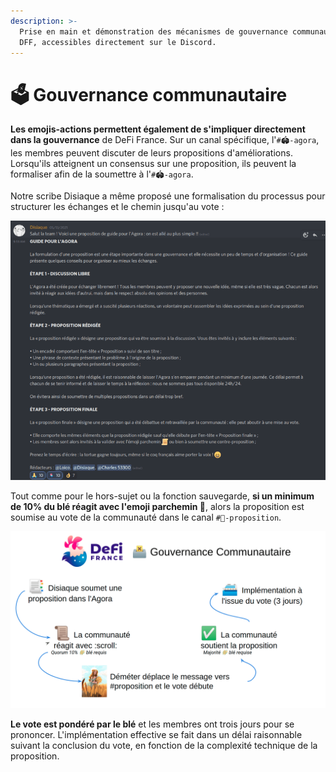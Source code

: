 ```yaml
---
description: >-
  Prise en main et démonstration des mécanismes de gouvernance communautaire
  DFF, accessibles directement sur le Discord.
---
```


# 🗳 Gouvernance communautaire

**Les emojis-actions permettent également de s'impliquer directement dans la gouvernance** de DeFi France. Sur un canal spécifique, l'`#🏟-agora`, les membres peuvent discuter de leurs propositions d'améliorations. Lorsqu'ils atteignent un consensus sur une proposition, ils peuvent la formaliser afin de la soumettre à l'`#🏟-agora`.

Notre scribe Disiaque a même proposé une formalisation du processus pour structurer les échanges et le chemin jusqu'au vote :&#x20;

![Processus proposé pour l'élaboration d'une proposition au sein de la gouvernance DeFi France](../../.gitbook/assets/agora-proposition-structure.png)

Tout comme pour le hors-sujet ou la fonction sauvegarde, **si un minimum de 10% du blé réagit avec l'emoji parchemin 📜**, alors la proposition est soumise au vote de la communauté dans le canal `#📜-proposition`.

![Mise en oeuvre de la gouvernance communautaire sur DeFi France](<../../.gitbook/assets/image (4).png>)

**Le vote est pondéré par le blé** et les membres ont trois jours pour se prononcer. L'implémentation effective se fait dans un délai raisonnable suivant la conclusion du vote, en fonction de la complexité technique de la proposition.
